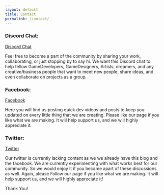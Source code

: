 ```yaml
---
layout: default
title: Contact
permalink: /contact/
---
```

<!--
This is the base Jekyll theme. You can find out more info about customizing your Jekyll theme, as well as basic Jekyll usage documentation at [jekyllrb.com](http://jekyllrb.com/)

You can find the source code for the Jekyll new theme at: [github.com/jglovier/jekyll-new](https://github.com/jglovier/jekyll-new)

You can find the source code for Jekyll at [github.com/jekyll/jekyll](https://github.com/jekyll/jekyll)
-->
<h3>Discord Chat:</h3>
<a href="https://discord.gg/zz8FWU4">Discord Chat</a>
<p>
Feel free to become a part of the community by sharing your work, collaborating, or just stopping by to say hi.
We want this Discord chat to help fellow GameDevelopers, GameDesigners, Artists, dreamers, and any creative/business people that want to meet new people, share ideas, and even collaborate on projects as a group.
</p>

<h3>Facebook:</h3>
<a href="https://www.facebook.com/Slamatron">Facebook</a>
<p>
Here you will find us posting quick dev videos and posts to keep you updated on every little thing that we are creating.
Please like our page if you like what we are making. It will help support us, and we will highly appreciate it.
</p>

<h3>Twitter:</h3>
<a href="https://twitter.com/Slamatron">Twitter</a>
<p>
Our twitter is currently lacking content as we we already have this blog and the facebook. We are currently experimenting with what works best for our community. So we would enjoy it if you became apart of these discussions as well.
Again, please Follow our page if you like what we are making. It will help support us, and we will highly appreciate it!
</p>

Thank You!
